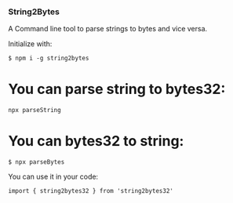 ### String2Bytes

A Command line tool to parse strings to bytes and vice versa.

Initialize with:

```
$ npm i -g string2bytes
```

# You can  parse string to bytes32:

```
npx parseString 
```

# You can bytes32 to string:

```
$ npx parseBytes 
```

You can use it in your code:

```
import { string2bytes32 } from 'string2bytes32'
```
